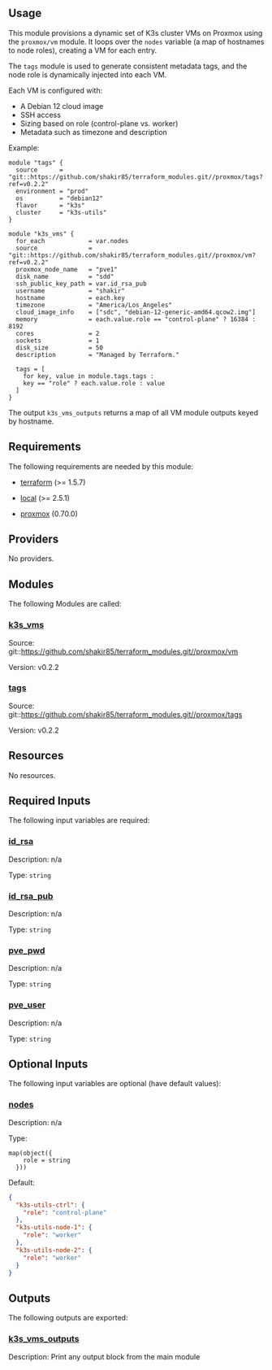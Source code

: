 <!-- BEGIN_TF_DOCS -->
## Usage

This module provisions a dynamic set of K3s cluster VMs on Proxmox using the `proxmox/vm` module.
It loops over the `nodes` variable (a map of hostnames to node roles), creating a VM for each entry.

The `tags` module is used to generate consistent metadata tags, and the node role is dynamically injected into each VM.

Each VM is configured with:
- A Debian 12 cloud image
- SSH access
- Sizing based on role (control-plane vs. worker)
- Metadata such as timezone and description

Example:

```hcl
module "tags" {
  source      = "git::https://github.com/shakir85/terraform_modules.git//proxmox/tags?ref=v0.2.2"
  environment = "prod"
  os          = "debian12"
  flavor      = "k3s"
  cluster     = "k3s-utils"
}

module "k3s_vms" {
  for_each            = var.nodes
  source              = "git::https://github.com/shakir85/terraform_modules.git//proxmox/vm?ref=v0.2.2"
  proxmox_node_name   = "pve1"
  disk_name           = "sdd"
  ssh_public_key_path = var.id_rsa_pub
  username            = "shakir"
  hostname            = each.key
  timezone            = "America/Los_Angeles"
  cloud_image_info    = ["sdc", "debian-12-generic-amd64.qcow2.img"]
  memory              = each.value.role == "control-plane" ? 16384 : 8192
  cores               = 2
  sockets             = 1
  disk_size           = 50
  description         = "Managed by Terraform."

  tags = [
    for key, value in module.tags.tags :
    key == "role" ? each.value.role : value
  ]
}
```

The output `k3s_vms_outputs` returns a map of all VM module outputs keyed by hostname.

## Requirements

The following requirements are needed by this module:

- <a name="requirement_terraform"></a> [terraform](#requirement\_terraform) (>= 1.5.7)

- <a name="requirement_local"></a> [local](#requirement\_local) (>= 2.5.1)

- <a name="requirement_proxmox"></a> [proxmox](#requirement\_proxmox) (0.70.0)

## Providers

No providers.

## Modules

The following Modules are called:

### <a name="module_k3s_vms"></a> [k3s\_vms](#module\_k3s\_vms)

Source: git::https://github.com/shakir85/terraform_modules.git//proxmox/vm

Version: v0.2.2

### <a name="module_tags"></a> [tags](#module\_tags)

Source: git::https://github.com/shakir85/terraform_modules.git//proxmox/tags

Version: v0.2.2

## Resources

No resources.

## Required Inputs

The following input variables are required:

### <a name="input_id_rsa"></a> [id\_rsa](#input\_id\_rsa)

Description: n/a

Type: `string`

### <a name="input_id_rsa_pub"></a> [id\_rsa\_pub](#input\_id\_rsa\_pub)

Description: n/a

Type: `string`

### <a name="input_pve_pwd"></a> [pve\_pwd](#input\_pve\_pwd)

Description: n/a

Type: `string`

### <a name="input_pve_user"></a> [pve\_user](#input\_pve\_user)

Description: n/a

Type: `string`

## Optional Inputs

The following input variables are optional (have default values):

### <a name="input_nodes"></a> [nodes](#input\_nodes)

Description: n/a

Type:

```hcl
map(object({
    role = string
  }))
```

Default:

```json
{
  "k3s-utils-ctrl": {
    "role": "control-plane"
  },
  "k3s-utils-node-1": {
    "role": "worker"
  },
  "k3s-utils-node-2": {
    "role": "worker"
  }
}
```

## Outputs

The following outputs are exported:

### <a name="output_k3s_vms_outputs"></a> [k3s\_vms\_outputs](#output\_k3s\_vms\_outputs)

Description: Print any output block from the main module
<!-- END_TF_DOCS -->